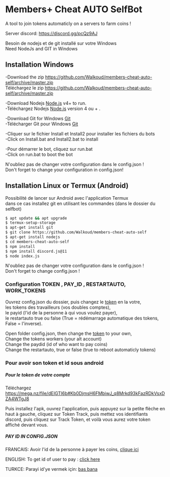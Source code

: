 
# Members+ Cheat AUTO SelfBot

A tool to join tokens automaticly on a servers to farm coins !

Server discord: https://discord.gg/pcQz9AJ

Besoin de nodejs et de git installé sur votre Windows <br/>
Need NodeJs and GIT in Windows


## Installation Windows
-Download the zip https://github.com/Walkoud/members-cheat-auto-self/archive/master.zip <br/>
Téléchargez le zip https://github.com/Walkoud/members-cheat-auto-self/archive/master.zip <br/>

-Download Nodejs [Node.js](https://nodejs.org/) v4+ to run. <br/>
-Téléchargez Nodejs  [Node.js](https://nodejs.org/) version 4 ou + .

-Download Git for Windows [Git](https://git-scm.com/download/win) <br/>
-Télécharger Git pour Windows [Git](https://git-scm.com/download/win) 

-Cliquer sur le fichier Install et Install2 pour installer les fichiers du bots <br/>
-Click on Install.bat and Install2.bat to install  <br/>

-Pour démarrer le bot, cliquez sur run.bat <br/>
-Click on run.bat to boot the bot <br/>

N'oubliez pas de changer votre configuration dans le config.json !<br/>
Don't forget to change your configuration in config.json!

## Installation Linux or Termux (Android)
Possibilité de lancer sur Android avec l'application Termux <br/>
dans ce cas installez git en utilisant les commandes (dans le dossier du selfbot)
```sh
$ apt update && apt upgrade
$ termux-setup-storage
$ apt-get install git
$ git clone https://github.com/Walkoud/members-cheat-auto-self
$ apt-get install nodejs
$ cd members-cheat-auto-self
$ npm install
$ npm install discord.js@11
$ node index.js
```
N'oubliez pas de changer votre configuration dans le config.json ! <br/>
Don't forget to change config.json !

### Configuration TOKEN , PAY_ID , RESTARTAUTO,  WORK_TOKENS

Ouvrez config.json du dossier, puis changez le [token](https://youtu.be/2GBOYptubk4) en la votre, <br/>
les tokens des travailleurs (vos doubles comptes), <br/>
le payid (l'id de la personne à qui vous voulez payer), <br/>
le restartauto true ou false (True = rédémarrage automatique des tokens, False = l'inverse).

Open folder config.json, then change the [token](https://youtu.be/2GBOYptubk4) to your own, <br/>
Change the tokens workers (your alt account) <br/>
Change the paydid (id of who want to pay coins) <br/>
Change the restartauto, true or false (true to reboot automaticly tokens) <br/>




### Pour avoir son token et id sous android
 
 ##### Pour le token de votre compte
 
Téléchargez https://mega.nz/file/dEIGTI6b#Kb0DjmsH6FMbiwJ_q8Mrkd93kFazRDkVsxDZA4WTgJ8

Puis installez l'apk, ouvrez l'application, puis appuyez sur la petite flèche en haut à gauche, cliquez sur Token Track, puis mettez vos identifiants discord, puis cliquez sur Track Token, et voilà vous aurez votre token affiché devant vous.

##### PAY ID IN CONFIG.JSON

FRANCAIS: Avoir l'id de la personne à payer les coins, [clique ici](https://support.discord.com/hc/fr/articles/206346498-O%C3%B9-trouver-l-ID-de-mon-compte-utilisateur-serveur-message-#:~:text=Pour%20l%27ID%20d%27un,la%20zone%20du%20message%20textuel)

ENGLISH: To get id of user to pay : [click here](https://support.discord.com/hc/en-us/articles/206346498-Where-can-I-find-my-User-Server-Message-ID-)

TURKCE: Parayi id'ye vermek için: [bas bana](https://support.discord.com/hc/tr/articles/206346498-Kullan%C4%B1c%C4%B1-Sunucu-Mesaj-ID-sini-Nerden-Bulurum-)
